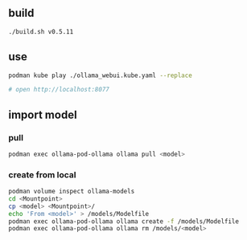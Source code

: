 ## build
```bash
./build.sh v0.5.11
```

## use
```bash
podman kube play ./ollama_webui.kube.yaml --replace

# open http://localhost:8077
```

## import model
### pull
```bash
podman exec ollama-pod-ollama ollama pull <model>
```

### create from local
```bash
podman volume inspect ollama-models
cd <Mountpoint>
cp <model> <Mountpoint>/
echo 'From <model>' > /models/Modelfile
podman exec ollama-pod-ollama ollama create -f /models/Modelfile
podman exec ollama-pod-ollama ollama rm /models/<model>
```
